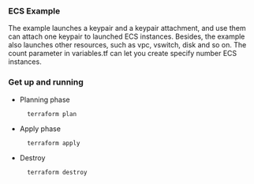 ### ECS Example

The example launches a keypair and a keypair attachment, and use them can attach one keypair to launched ECS instances. Besides, the example also launches other resources, such as vpc, vswitch, disk and so on.
The count parameter in variables.tf can let you create specify number ECS instances.

### Get up and running

* Planning phase

		terraform plan

* Apply phase

		terraform apply

* Destroy

		terraform destroy

